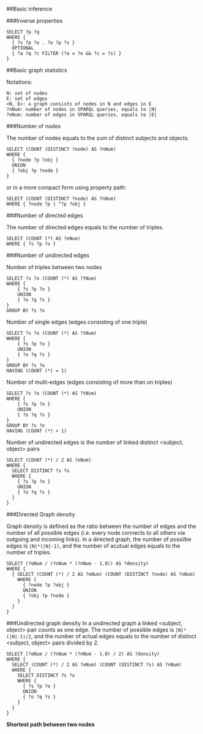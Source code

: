 ##Basic inference

###Inverse properties

    SELECT ?p ?q
    WHERE {
      { ?s ?p ?o . ?o ?p ?s }
      OPTIONAL 
      { ?a ?q ?c FILTER (?a = ?o && ?c = ?s) }
    }

##Basic graph statistics

Notations:

    N: set of nodes
    E: set of edges
    <N, E>: a graph consists of nodes in N and edges in E
    ?nNum: number of nodes in SPARQL queries, equals to |N|
    ?eNum: number of edges in SPARQL queries, equals to |E|

###Number of nodes

The number of nodes equals to the sum of distinct subjects and objects.

    SELECT (COUNT (DISTINCT ?node) AS ?nNum)
    WHERE { 
      { ?node ?p ?obj }
      UNION
      { ?obj ?p ?node }
    }

or in a more compact form using property path:

    SELECT (COUNT (DISTINCT ?node) AS ?nNum)
    WHERE { ?node ?p | ^?p ?obj }

###Number of directed edges

The number of directed edges equals to the number of triples.

    SELECT (COUNT (*) AS ?eNum)
    WHERE { ?s ?p ?o }

###Number of undirected edges

Number of triples between two nodes

    SELECT ?s ?o (COUNT (*) AS ?tNum)
    WHERE {
        { ?s ?p ?o }
        UNION
        { ?o ?q ?s }
    }
    GROUP BY ?s ?o

Number of single edges (edges consisting of one triple)

    SELECT ?s ?o (COUNT (*) AS ?tNum)
    WHERE {
        { ?s ?p ?o }
        UNION
        { ?o ?q ?s }
    }
    GROUP BY ?s ?o
    HAVING (COUNT (*) = 1)

Number of multi-edges (edges consisting of more than on triples)

    SELECT ?s ?o (COUNT (*) AS ?tNum)
    WHERE {
        { ?s ?p ?o }
        UNION
        { ?o ?q ?s }
    }
    GROUP BY ?s ?o
    HAVING (COUNT (*) > 1)

Number of undirected edges is the number of linked distinct \<subject, object\> pairs

    SELECT (COUNT (*) / 2 AS ?eNum)
    WHERE {
      SELECT DISTINCT ?s ?o
      WHERE {
        { ?s ?p ?o }
        UNION
        { ?o ?q ?s }
      }
    }

###Directed Graph density

Graph density is defined as the ratio between the number of edges and the number of all possible edges (i.e. every node connects to all others via outgoing and incoming links). In a directed graph, the number of possilbe edges is `|N|*(|N|-1)`, and the number of acutual edges equals to the number of triples.

    SELECT (?eNum / (?nNum * (?nNum - 1.0)) AS ?density)
    WHERE {
      { SELECT (COUNT (*) / 2 AS ?eNum) (COUNT (DISTINCT ?node) AS ?nNum)
        WHERE {
          { ?node ?p ?obj }
          UNION
          { ?obj ?p ?node }
        }
      }
    }

###Undirected graph density
In a undirected graph a linked \<subject, object\> pair counts as one edge. The number of possible edges is `|N|*(|N|-1)/2`, and the number of actual edges equals to the number of distinct \<subject, object\> pairs divided by 2.

    SELECT (?eNum / (?nNum * (?nNum - 1.0) / 2) AS ?density)
    WHERE {
      SELECT (COUNT (*) / 2 AS ?eNum) (COUNT (DISTINCT ?s) AS ?nNum)
      WHERE {
        SELECT DISTINCT ?s ?o
        WHERE {
          { ?s ?p ?o }
          UNION
          { ?o ?q ?s }
        }
      }
    }


**Shortest path between two nodes**

